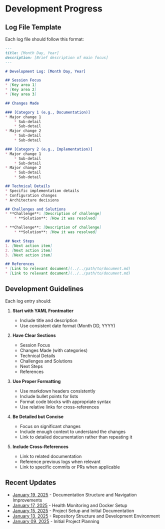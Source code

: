 # Development Progress

## Log File Template

Each log file should follow this format:

```markdown
---
title: [Month Day, Year]
description: [Brief description of main focus]
---

# Development Log: [Month Day, Year]

## Session Focus
* [Key area 1]
* [Key area 2]
* [Key area 3]

## Changes Made

### [Category 1 (e.g., Documentation)]
* Major change 1
    * Sub-detail
    * Sub-detail
* Major change 2
    * Sub-detail
    * Sub-detail

### [Category 2 (e.g., Implementation)]
* Major change 1
    * Sub-detail
    * Sub-detail
* Major change 2
    * Sub-detail
    * Sub-detail

## Technical Details
* Specific implementation details
* Configuration changes
* Architecture decisions

## Challenges and Solutions
* **Challenge**: [Description of challenge]
    * **Solution**: [How it was resolved]

* **Challenge**: [Description of challenge]
    * **Solution**: [How it was resolved]

## Next Steps
1. [Next action item]
2. [Next action item]
3. [Next action item]

## References
* [Link to relevant document](../../path/to/document.md)
* [Link to relevant document](../../path/to/document.md)
```

## Development Guidelines

Each log entry should:

1. **Start with YAML Frontmatter**
    * Include title and description
    * Use consistent date format (Month DD, YYYY)

2. **Have Clear Sections**
    * Session Focus
    * Changes Made (with categories)
    * Technical Details
    * Challenges and Solutions
    * Next Steps
    * References

3. **Use Proper Formatting**
    * Use markdown headers consistently
    * Include bullet points for lists
    * Format code blocks with appropriate syntax
    * Use relative links for cross-references

4. **Be Detailed but Concise**
    * Focus on significant changes
    * Include enough context to understand the changes
    * Link to detailed documentation rather than repeating it

5. **Include Cross-References**
    * Link to related documentation
    * Reference previous logs when relevant
    * Link to specific commits or PRs when applicable

## Recent Updates

* [January 19, 2025](2025-01-19.md) - Documentation Structure and Navigation Improvements
* [January 17, 2025](2025-01-17.md) - Health Monitoring and Docker Setup
* [January 15, 2025](2025-01-15.md) - Project Setup and Initial Documentation
* [January 13, 2025](2025-01-13.md) - Repository Structure and Development Environment
* [January 09, 2025](2025-01-09.md) - Initial Project Planning

